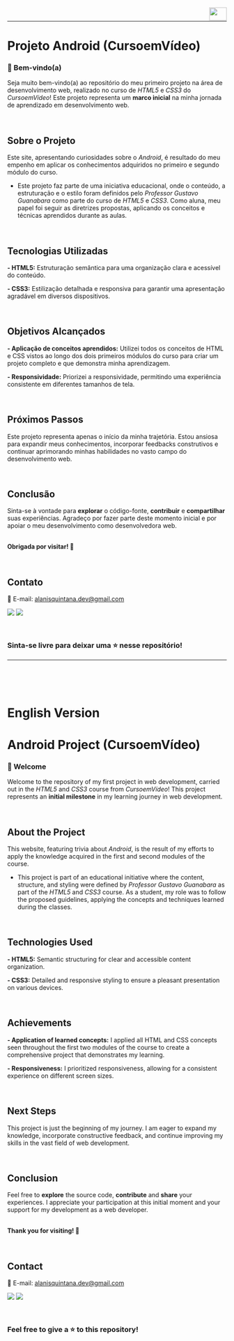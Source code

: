 ### [<img align="right" height="30" width="40" src="https://upload.wikimedia.org/wikipedia/en/thumb/a/ae/Flag_of_the_United_Kingdom.svg/1280px-Flag_of_the_United_Kingdom.svg.png" />](#english-version)

<br />

---

# Projeto Android (CursoemVídeo)

### 👋 Bem-vindo(a) 

Seja muito bem-vindo(a) ao repositório do meu primeiro projeto na área de desenvolvimento web, realizado no curso de _HTML5_ e _CSS3_ do _CursoemVídeo_! Este projeto representa um **marco inicial** na minha jornada de aprendizado em desenvolvimento web.

<br />

## Sobre o Projeto

Este site, apresentando curiosidades sobre o _Android_, é resultado do meu empenho em aplicar os conhecimentos adquiridos no primeiro e segundo módulo do curso. 

- Este projeto faz parte de uma iniciativa educacional, onde o conteúdo, a estruturação e o estilo foram definidos pelo _Professor Gustavo Guanabara_ como parte do curso de _HTML5_ e _CSS3_. Como aluna, meu papel foi seguir as diretrizes propostas, aplicando os conceitos e técnicas aprendidos durante as aulas.

</br>

## Tecnologias Utilizadas

**- HTML5:** Estruturação semântica para uma organização clara e acessível do conteúdo.

**- CSS3:** Estilização detalhada e responsiva para garantir uma apresentação agradável em diversos dispositivos.

<br />


## Objetivos Alcançados

**- Aplicação de conceitos aprendidos:** Utilizei todos os conceitos de HTML e CSS vistos ao longo dos dois primeiros módulos do curso para criar um projeto completo e que demonstra minha aprendizagem.

**- Responsividade:** Priorizei a responsividade, permitindo uma experiência consistente em diferentes tamanhos de tela.

<br />

## Próximos Passos

Este projeto representa apenas o início da minha trajetória. Estou ansiosa para expandir meus conhecimentos, incorporar feedbacks construtivos e continuar aprimorando minhas habilidades no vasto campo do desenvolvimento web.

<br />

## Conclusão

Sinta-se à vontade para **explorar** o código-fonte, **contribuir** e **compartilhar** suas experiências. Agradeço por fazer parte deste momento inicial e por apoiar o meu desenvolvimento como desenvolvedora web.
<br />
<br />

**Obrigada por visitar! 📌**

</br>

## Contato

📩 E-mail: alanisquintana.dev@gmail.com

<a href="https://www.linkedin.com/in/alanis-quintana" target="_blank"><img src="https://img.shields.io/badge/-LinkedIn-%230077B5?style=for-the-badge&logo=linkedin&logoColor=white" target="_blank"></a>
<a href="https://www.instagram.com/devalanisquintana/" target="_blank"><img src="https://img.shields.io/badge/-Instagram-%23E4405F?style=for-the-badge&logo=instagram&logoColor=white" target="_blank"></a>

</br>

### Sinta-se livre para deixar uma ⭐ nesse repositório!

---

<br />
<br />
<br />

# English Version

# Android Project (CursoemVídeo)

### 👋 Welcome

Welcome to the repository of my first project in web development, carried out in the _HTML5_ and _CSS3_ course from _CursoemVídeo_! This project represents an **initial milestone** in my learning journey in web development.

<br />

## About the Project

This website, featuring trivia about _Android_, is the result of my efforts to apply the knowledge acquired in the first and second modules of the course.

- This project is part of an educational initiative where the content, structure, and styling were defined by _Professor Gustavo Guanabara_ as part of the _HTML5_ and _CSS3_ course. As a student, my role was to follow the proposed guidelines, applying the concepts and techniques learned during the classes.

</br>

## Technologies Used

**- HTML5:** Semantic structuring for clear and accessible content organization.

**- CSS3:** Detailed and responsive styling to ensure a pleasant presentation on various devices.

<br />

## Achievements

**- Application of learned concepts:** I applied all HTML and CSS concepts seen throughout the first two modules of the course to create a comprehensive project that demonstrates my learning.

**- Responsiveness:** I prioritized responsiveness, allowing for a consistent experience on different screen sizes.

<br />

## Next Steps

This project is just the beginning of my journey. I am eager to expand my knowledge, incorporate constructive feedback, and continue improving my skills in the vast field of web development.

<br />

## Conclusion

Feel free to **explore** the source code, **contribute** and **share** your experiences. I appreciate your participation at this initial moment and your support for my development as a web developer.
<br />
<br />

**Thank you for visiting! 📌**

</br>

## Contact

📩 E-mail: alanisquintana.dev@gmail.com

<a href="https://www.linkedin.com/in/alanis-quintana" target="_blank"><img src="https://img.shields.io/badge/-LinkedIn-%230077B5?style=for-the-badge&logo=linkedin&logoColor=white" target="_blank"></a>
<a href="https://www.instagram.com/devalanisquintana/" target="_blank"><img src="https://img.shields.io/badge/-Instagram-%23E4405F?style=for-the-badge&logo=instagram&logoColor=white" target="_blank"></a>

</br>

### Feel free to give a ⭐ to this repository!
